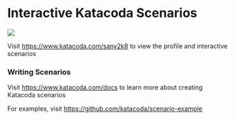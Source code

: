 # Interactive Katacoda Scenarios

[![](http://shields.katacoda.com/katacoda/sany2k8/count.svg)](https://www.katacoda.com/sany2k8 "Get your profile on Katacoda.com")

Visit https://www.katacoda.com/sany2k8 to view the profile and interactive scenarios

### Writing Scenarios
Visit https://www.katacoda.com/docs to learn more about creating Katacoda scenarios

For examples, visit https://github.com/katacoda/scenario-example
